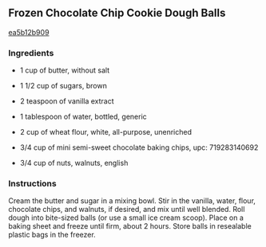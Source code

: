 ## Frozen Chocolate Chip Cookie Dough Balls

[ea5b12b909](http://allrecipes.com/recipe/frozen-chocolate-chip-cookie-dough-balls/)

### Ingredients

 - 1 cup of butter, without salt

 - 1 1/2 cup of sugars, brown

 - 2 teaspoon of vanilla extract

 - 1 tablespoon of water, bottled, generic

 - 2 cup of wheat flour, white, all-purpose, unenriched

 - 3/4 cup of mini semi-sweet chocolate baking chips, upc: 719283140692

 - 3/4 cup of nuts, walnuts, english

### Instructions

Cream the butter and sugar in a mixing bowl. Stir in the vanilla, water, flour, chocolate chips, and walnuts, if desired, and mix until well blended. Roll dough into bite-sized balls (or use a small ice cream scoop). Place on a baking sheet and freeze until firm, about 2 hours. Store balls in resealable plastic bags in the freezer.